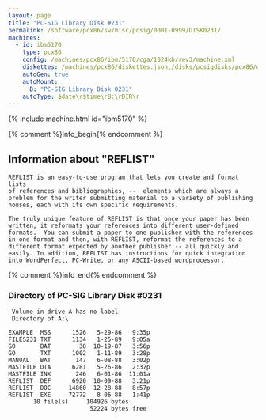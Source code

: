 ```yaml
---
layout: page
title: "PC-SIG Library Disk #231"
permalink: /software/pcx86/sw/misc/pcsig/0001-0999/DISK0231/
machines:
  - id: ibm5170
    type: pcx86
    config: /machines/pcx86/ibm/5170/cga/1024kb/rev3/machine.xml
    diskettes: /machines/pcx86/diskettes.json,/disks/pcsigdisks/pcx86/diskettes.json
    autoGen: true
    autoMount:
      B: "PC-SIG Library Disk 0231"
    autoType: $date\r$time\rB:\rDIR\r
---
```


{% include machine.html id="ibm5170" %}

{% comment %}info_begin{% endcomment %}

## Information about "REFLIST"

    REFLIST is an easy-to-use program that lets you create and format lists
    of references and bibliographies, --  elements which are always a
    problem for the writer submitting material to a variety of publishing
    houses, each with its own specific requirements.
    
    The truly unique feature of REFLIST is that once your paper has been
    written, it reformats your references into different user-defined
    formats.  You can submit a paper to one publisher with the references
    in one format and then, with REFLIST, reformat the references to a
    different format expected by another publisher -- all quickly and
    easily. In addition, REFLIST has instructions for quick integration
    into WordPerfect, PC-Write, or any ASCII-based wordprocessor.
{% comment %}info_end{% endcomment %}


### Directory of PC-SIG Library Disk #0231

     Volume in drive A has no label
     Directory of A:\

    EXAMPLE  MSS      1526   5-29-86   9:35p
    FILES231 TXT      1134   1-25-89   9:05a
    GO       BAT        38  10-19-87   3:56p
    GO       TXT      1002   1-11-89   3:28p
    MANUAL   BAT       147   6-08-88   3:02p
    MASTFILE DTA      6281   5-26-86   2:37p
    MASTFILE INX       246   6-01-86  11:01a
    REFLIST  DEF      6920  10-09-88   3:21p
    REFLIST  DOC     14860  12-28-88   8:57p
    REFLIST  EXE     72772   8-06-88   1:41p
           10 file(s)     104926 bytes
                           52224 bytes free
